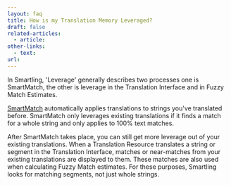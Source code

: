 ```yaml
---
layout: faq
title: How is my Translation Memory Leveraged?
draft: false
related-articles:
  - article:
other-links:
  - text:
url:
---
```



In Smartling, 'Leverage' generally describes two processes one is SmartMatch, the other is leverage in the Translation Interface and in Fuzzy Match Estimates.

[SmartMatch](/knowledge-base/articles/smartmatch-settings/) automatically applies translations to strings you've translated before. SmartMatch only leverages existing translations if it finds a match for a whole string and only applies to 100% text matches.

After SmartMatch takes place, you can still get more leverage out of your existing translations. When a Translation Resource translates a string or segment in the Translation Interface, matches or near-matches from your existing translations are displayed to them. These matches are also used when calculating Fuzzy Match estimates. For these purposes, Smartling looks for matching segments, not just whole strings.